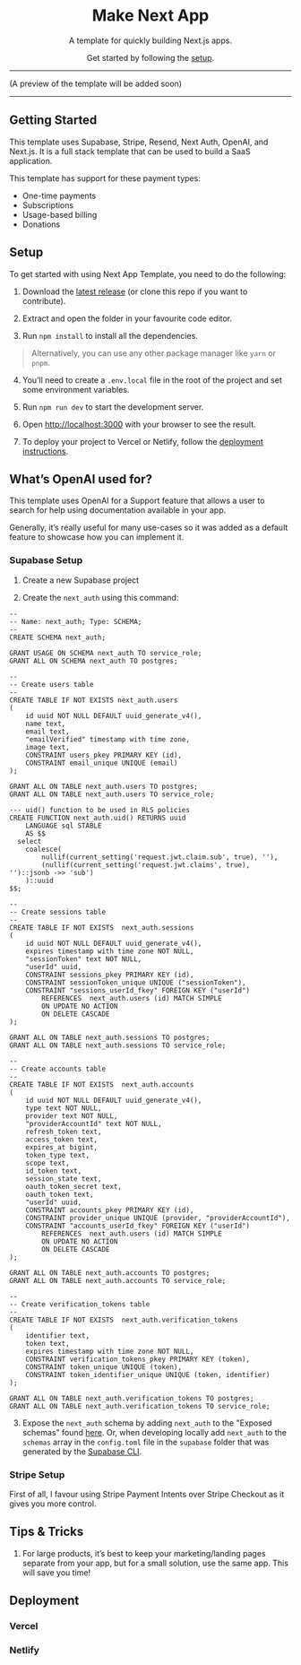 <h1 align="center">
  Make Next App
</h1>

<p align="center">
  A template for quickly building Next.js apps.
</p>

<p align="center">
  Get started by following the <a href="#setup">setup</a>.
</p>

---

(A preview of the template will be added soon)

---

## Getting Started

This template uses Supabase, Stripe, Resend, Next Auth, OpenAI, and Next.js. It is a full stack template that can be used to build a SaaS application.

This template has support for these payment types:
- One-time payments
- Subscriptions
- Usage-based billing
- Donations

## Setup

To get started with using Next App Template, you need to do the following:

1. Download the [latest release](https://github.com/arsenstorm/next-app-template/releases/latest) (or clone this repo if you want to contribute).

2. Extract and open the folder in your favourite code editor.

3. Run `npm install` to install all the dependencies.

> Alternatively, you can use any other package manager like `yarn` or `pnpm`.

4. You’ll need to create a `.env.local` file in the root of the project and set some environment variables.

5. Run `npm run dev` to start the development server.

6. Open [http://localhost:3000](http://localhost:3000) with your browser to see the result.

7. To deploy your project to Vercel or Netlify, follow the [deployment instructions](#deployment).

## What’s OpenAI used for?

This template uses OpenAI for a Support feature that allows a user to search for help using documentation available in your app.

Generally, it’s really useful for many use-cases so it was added as a default feature to showcase how you can implement it.

### Supabase Setup

1. Create a new Supabase project

2. Create the `next_auth` using this command:

```
--
-- Name: next_auth; Type: SCHEMA;
--
CREATE SCHEMA next_auth;

GRANT USAGE ON SCHEMA next_auth TO service_role;
GRANT ALL ON SCHEMA next_auth TO postgres;

--
-- Create users table
--
CREATE TABLE IF NOT EXISTS next_auth.users
(
    id uuid NOT NULL DEFAULT uuid_generate_v4(),
    name text,
    email text,
    "emailVerified" timestamp with time zone,
    image text,
    CONSTRAINT users_pkey PRIMARY KEY (id),
    CONSTRAINT email_unique UNIQUE (email)
);

GRANT ALL ON TABLE next_auth.users TO postgres;
GRANT ALL ON TABLE next_auth.users TO service_role;

--- uid() function to be used in RLS policies
CREATE FUNCTION next_auth.uid() RETURNS uuid
    LANGUAGE sql STABLE
    AS $$
  select
  	coalesce(
		nullif(current_setting('request.jwt.claim.sub', true), ''),
		(nullif(current_setting('request.jwt.claims', true), '')::jsonb ->> 'sub')
	)::uuid
$$;

--
-- Create sessions table
--
CREATE TABLE IF NOT EXISTS  next_auth.sessions
(
    id uuid NOT NULL DEFAULT uuid_generate_v4(),
    expires timestamp with time zone NOT NULL,
    "sessionToken" text NOT NULL,
    "userId" uuid,
    CONSTRAINT sessions_pkey PRIMARY KEY (id),
    CONSTRAINT sessionToken_unique UNIQUE ("sessionToken"),
    CONSTRAINT "sessions_userId_fkey" FOREIGN KEY ("userId")
        REFERENCES  next_auth.users (id) MATCH SIMPLE
        ON UPDATE NO ACTION
        ON DELETE CASCADE
);

GRANT ALL ON TABLE next_auth.sessions TO postgres;
GRANT ALL ON TABLE next_auth.sessions TO service_role;

--
-- Create accounts table
--
CREATE TABLE IF NOT EXISTS  next_auth.accounts
(
    id uuid NOT NULL DEFAULT uuid_generate_v4(),
    type text NOT NULL,
    provider text NOT NULL,
    "providerAccountId" text NOT NULL,
    refresh_token text,
    access_token text,
    expires_at bigint,
    token_type text,
    scope text,
    id_token text,
    session_state text,
    oauth_token_secret text,
    oauth_token text,
    "userId" uuid,
    CONSTRAINT accounts_pkey PRIMARY KEY (id),
    CONSTRAINT provider_unique UNIQUE (provider, "providerAccountId"),
    CONSTRAINT "accounts_userId_fkey" FOREIGN KEY ("userId")
        REFERENCES  next_auth.users (id) MATCH SIMPLE
        ON UPDATE NO ACTION
        ON DELETE CASCADE
);

GRANT ALL ON TABLE next_auth.accounts TO postgres;
GRANT ALL ON TABLE next_auth.accounts TO service_role;

--
-- Create verification_tokens table
--
CREATE TABLE IF NOT EXISTS  next_auth.verification_tokens
(
    identifier text,
    token text,
    expires timestamp with time zone NOT NULL,
    CONSTRAINT verification_tokens_pkey PRIMARY KEY (token),
    CONSTRAINT token_unique UNIQUE (token),
    CONSTRAINT token_identifier_unique UNIQUE (token, identifier)
);

GRANT ALL ON TABLE next_auth.verification_tokens TO postgres;
GRANT ALL ON TABLE next_auth.verification_tokens TO service_role;
```

3. Expose the `next_auth` schema by adding `next_auth` to the "Exposed schemas" found [here](https://app.supabase.com/project/_/settings/api). Or, when developing locally add `next_auth` to the `schemas` array in the `config.toml` file in the `supabase` folder that was generated by the [Supabase CLI](https://supabase.com/docs/guides/cli/local-development#initialize-your-project?utm_source=authjs-docs&medium=referral&campaign=authjs).


### Stripe Setup

First of all, I favour using Stripe Payment Intents over Stripe Checkout as it gives you more control.

## Tips & Tricks

1. For large products, it’s best to keep your marketing/landing pages separate from your app, but for a small solution, use the same app. This will save you time!

## Deployment

### Vercel

### Netlify
